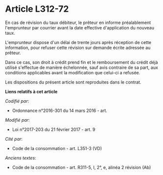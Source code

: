 # Article L312-72

En cas de révision du taux débiteur, le prêteur en informe préalablement l'emprunteur par courrier avant la date effective
d'application du nouveau taux.

L'emprunteur dispose d'un délai de trente jours après réception de cette information, pour refuser cette révision sur demande
écrite adressée au prêteur.

Dans ce cas, son droit à crédit prend fin et le remboursement du crédit déjà utilisé s'effectue de manière échelonnée, sauf
avis contraire de sa part, aux conditions applicables avant la modification que celui-ci a refusée.

Les dispositions du présent article sont reproduites dans le contrat.

**Liens relatifs à cet article**

_Codifié par_:

  - Ordonnance n°2016-301 du 14 mars 2016 - art.

_Modifié par_:

  - Loi n°2017-203 du 21 février 2017 - art. 9

_Cité par_:

  - Code de la consommation - art. L351-3 (VD)

_Anciens textes_:

  - Code de la consommation - art. R311-5, I, 2°, e, alinéa 2 révision (Ab)
